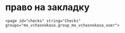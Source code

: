 право на закладку
=============================
    <page id="checks" string="Checks" groups="mo_vchasnokasa.group_mo_vchasnokasa_user">


